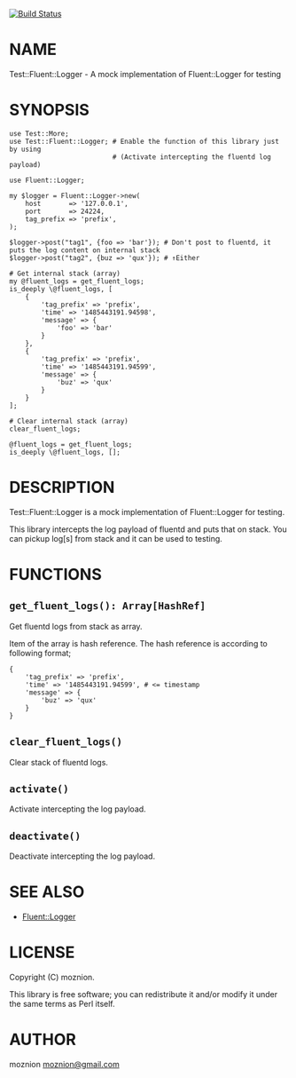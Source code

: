 [![Build Status](https://travis-ci.org/moznion/p5-Test-Fluent-Logger.svg?branch=master)](https://travis-ci.org/moznion/p5-Test-Fluent-Logger)
# NAME

Test::Fluent::Logger - A mock implementation of Fluent::Logger for testing

# SYNOPSIS

    use Test::More;
    use Test::Fluent::Logger; # Enable the function of this library just by using
                              # (Activate intercepting the fluentd log payload)

    use Fluent::Logger;

    my $logger = Fluent::Logger->new(
        host       => '127.0.0.1',
        port       => 24224,
        tag_prefix => 'prefix',
    );

    $logger->post("tag1", {foo => 'bar'}); # Don't post to fluentd, it puts the log content on internal stack
    $logger->post("tag2", {buz => 'qux'}); # ↑Either

    # Get internal stack (array)
    my @fluent_logs = get_fluent_logs;
    is_deeply \@fluent_logs, [
        {
            'tag_prefix' => 'prefix',
            'time' => '1485443191.94598',
            'message' => {
                'foo' => 'bar'
            }
        },
        {
            'tag_prefix' => 'prefix',
            'time' => '1485443191.94599',
            'message' => {
                'buz' => 'qux'
            }
        }
    ];

    # Clear internal stack (array)
    clear_fluent_logs;

    @fluent_logs = get_fluent_logs;
    is_deeply \@fluent_logs, [];

# DESCRIPTION

Test::Fluent::Logger is a mock implementation of Fluent::Logger for testing.

This library intercepts the log payload of fluentd and puts that on stack.
You can pickup log\[s\] from stack and it can be used to testing.

# FUNCTIONS

## `get_fluent_logs(): Array[HashRef]`

Get fluentd logs from stack as array.

Item of the array is hash reference. The hash reference is according to following format;

    {
        'tag_prefix' => 'prefix',
        'time' => '1485443191.94599', # <= timestamp
        'message' => {
            'buz' => 'qux'
        }
    }

## `clear_fluent_logs()`

Clear stack of fluentd logs.

## `activate()`

Activate intercepting the log payload.

## `deactivate()`

Deactivate intercepting the log payload.

# SEE ALSO

- [Fluent::Logger](https://metacpan.org/pod/Fluent::Logger)

# LICENSE

Copyright (C) moznion.

This library is free software; you can redistribute it and/or modify
it under the same terms as Perl itself.

# AUTHOR

moznion <moznion@gmail.com>
